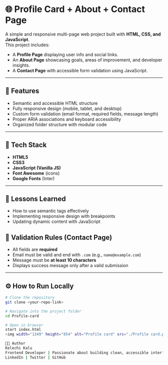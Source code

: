 # 🌐 Profile Card + About + Contact Page

A simple and responsive multi-page web project built with **HTML, CSS, and JavaScript**.  
This project includes:
- A **Profile Page** displaying user info and social links.
- An **About Page** showcasing goals, areas of improvement, and developer insights.
- A **Contact Page** with accessible form validation using JavaScript.

---

## 🚀 Features

- Semantic and accessible HTML structure  
- Fully responsive design (mobile, tablet, and desktop)  
- Custom form validation (email format, required fields, message length)  
- Proper ARIA associations and keyboard accessibility  
- Organized folder structure with modular code  

---

## 🧠 Tech Stack

- **HTML5**
- **CSS3**
- **JavaScript (Vanilla JS)**
- **Font Awesome** (icons)
- **Google Fonts** (Inter)

---

## 🧠 Lessons Learned
- How to use semantic tags effectively  
- Implementing responsive design with breakpoints  
- Updating dynamic content with JavaScript

## 🧩 Validation Rules (Contact Page)

- All fields are **required**
- Email must be valid and end with `.com` (e.g., `name@example.com`)
- Message must be **at least 10 characters**
- Displays success message only after a valid submission

---

## ⚙️ How to Run Locally

```bash
# Clone the repository
git clone <your-repo-link>

# Navigate into the project folder
cd Profile-card

# Open in browser
start index.html
<img width="1349" height="854" alt="Profile card" src="./Profile card.png" />

👩‍💻 Author
Kelechi Kalu
Frontend Developer | Passionate about building clean, accessible interfaces
LinkedIn | Twitter | GitHub



